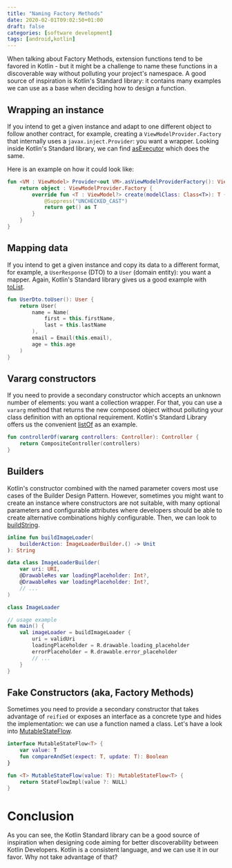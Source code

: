```yaml
---
title: "Naming Factory Methods"
date: 2020-02-01T09:02:50+01:00
draft: false
categories: [software development]
tags: [android,kotlin]
---
```


When talking about Factory Methods, extension functions tend to be favored in Kotlin - but it might be a challenge to name these functions in a discoverable way without polluting your project's namespace. A good source of inspiration is Kotlin's Standard library: it contains many examples we can use as a base when deciding how to design a function.

## Wrapping an instance

If you intend to get a given instance and adapt to one different object to follow another contract, for example, creating a `ViewModelProvider.Factory` that internally uses a `javax.inject.Provider`: you want a wrapper. Looking inside Kotlin's Standard library, we can find [asExecutor](https://kotlin.github.io/kotlinx.coroutines/kotlinx-coroutines-core/kotlinx.coroutines/as-executor.html) which does the same.

Here is an example on how it could look like:
```kotlin
fun <VM : ViewModel> Provider<out VM>.asViewModelProviderFactory(): ViewModelProvider.Factory {
    return object : ViewModelProvider.Factory {
        override fun <T : ViewModel?> create(modelClass: Class<T>): T {
            @Suppress("UNCHECKED_CAST")
            return get() as T
        }
    }
}
```

## Mapping data

If you intend to get a given instance and copy its data to a different format, for example, a `UserResponse` (DTO) to a `User` (domain entity): you want a mapper. Again, Kotlin's Standard library gives us a good example with [toList](https://kotlinlang.org/api/latest/jvm/stdlib/kotlin.collections/to-list.html?_ga=2.130355144.672183661.1577982073-802284527.1577800392).

```kotlin
fun UserDto.toUser(): User {
    return User(
        name = Name(
            first = this.firstName,
            last = this.lastName
        ),
        email = Email(this.email),
        age = this.age
    )
}
```

## Vararg constructors

If you need to provide a secondary constructor which accepts an unknown number of elements: you want a collection wrapper. For that, you can use a `vararg` method that returns the new composed object without polluting your class definition with an optional requirement. Kotlin's Standard Library offers us the convenient [listOf](https://kotlinlang.org/api/latest/jvm/stdlib/kotlin.collections/list-of.html?_ga=2.139095028.672183661.1577982073-802284527.1577800392) as an example.

```kotlin
fun controllerOf(vararg controllers: Controller): Controller {
    return CompositeController(controllers)
}
```

## Builders

Kotlin's constructor combined with the named parameter covers most use cases of the Builder Design Pattern. However, sometimes you might want to create an instance where constructors are not suitable, with many optional parameters and configurable attributes where developers should be able to create alternative combinations highly configurable. Then, we can look to [buildString](https://kotlinlang.org/api/latest/jvm/stdlib/kotlin.text/build-string.html).

```kotlin
inline fun buildImageLoader(
    builderAction: ImageLoaderBuilder.() -> Unit
): String

data class ImageLoaderBuilder(
    var uri: URI,
    @DrawableRes var loadingPlaceholder: Int?,
    @DrawableRes var loadingPlaceholder: Int?,
    // ...
)

class ImageLoader

// usage example
fun main() {
    val imageLoader = buildImageLoader {
        uri = validUri
        loadingPlaceholder = R.drawable.loading_placeholder
        errorPlaceholder = R.drawable.error_placeholder
        // ...
    }
}
```

## Fake Constructors (aka, Factory Methods)

Sometimes you need to provide a secondary constructor that takes advantage of `reified` or exposes an interface as a concrete type and hides the implementation: we can use a function named a class. Let's have a look into [MutableStateFlow](https://github.com/Kotlin/kotlinx.coroutines/blob/master/kotlinx-coroutines-core/common/src/flow/StateFlow.kt#L187).

```kotlin
interface MutableStateFlow<T> {
    var value: T
    fun compareAndSet(expect: T, update: T): Boolean
}

fun <T> MutableStateFlow(value: T): MutableStateFlow<T> {
    return StateFlowImpl(value ?: NULL)
}
```

# Conclusion

As you can see, the Kotlin Standard library can be a good source of inspiration when designing code aiming for better discoverability between Kotlin Developers. Kotlin is a consistent language, and we can use it in our favor. Why not take advantage of that?
